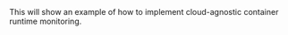 <html><head><title>Container Runtime Monitoring</title></head></html>
This will show an example of how to implement cloud-agnostic container runtime monitoring.
